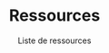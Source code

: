 ---
title: Ressources
subtitle: Liste de ressources
layout: documentation-category
collection: ressources
type: ressource
show_sidebar: false
hero_height: is-small
---